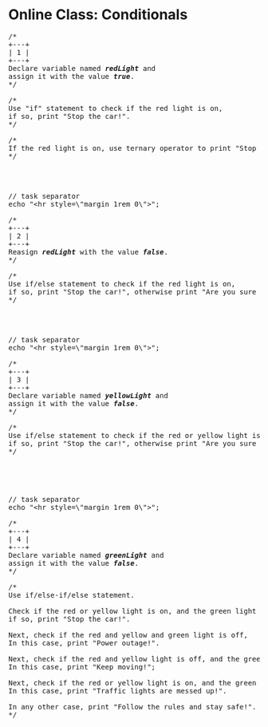 # Online Class: Conditionals

<pre>
/*
+---+
| 1 |
+---+
Declare variable named <strong><em>redLight</em></strong> and 
assign it with the value <strong><em>true</em></strong>.
*/

/*
Use "if" statement to check if the red light is on,
if so, print "Stop the car!".
*/

/*
If the red light is on, use ternary operator to print "Stop the car!" as a paragraph.
*/




// task separator
echo "&lt;hr style=\"margin 1rem 0\"&gt;";

/*
+---+
| 2 |
+---+
Reasign <strong><em>redLight</em></strong> with the value <strong><em>false</em></strong>.
*/

/*
Use if/else statement to check if the red light is on,
if so, print "Stop the car!", otherwise print "Are you sure that yellow light is not on?".
*/




// task separator
echo "&lt;hr style=\"margin 1rem 0\"&gt;";

/*
+---+
| 3 |
+---+
Declare variable named <strong><em>yellowLight</em></strong> and 
assign it with the value <strong><em>false</em></strong>.
*/

/*
Use if/else statement to check if the red or yellow light is on,
if so, print "Stop the car!", otherwise print "Are you sure that traffic lights are working at all?".
*/





// task separator
echo "&lt;hr style=\"margin 1rem 0\"&gt;";

/*
+---+
| 4 |
+---+
Declare variable named <strong><em>greenLight</em></strong> and 
assign it with the value <strong><em>false</em></strong>.
*/

/*
Use if/else-if/else statement.

Check if the red or yellow light is on, and the green light is off,
if so, print "Stop the car!".

Next, check if the red and yellow and green light is off,
In this case, print "Power outage!".

Next, check if the red and yellow light is off, and the green light is on.
In this case, print "Keep moving!";

Next, check if the red or yellow light is on, and the green light is on too.
In this case, print "Traffic lights are messed up!".

In any other case, print "Follow the rules and stay safe!".
*/
</pre>
